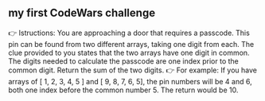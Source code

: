 ## my first CodeWars challenge
👉 Istructions: 
You are approaching a door that requires a passcode. This pin can be found from two different arrays, taking one digit from each. 
The clue provided to you states that the two arrays have one digit in common. The digits needed to calculate the passcode are one index prior to the common digit.
Return the sum of the two digits.
👉 For example:
If you have arrays of [ 1, 2, 3, 4, 5 ] and [ 9, 8, 7, 6, 5], the pin numbers will be 4 and 6, both one index before the common number 5. The return would be 10.

